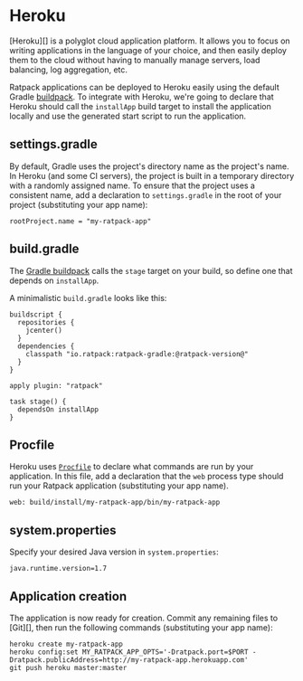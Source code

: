 # Heroku

[Heroku][] is a polyglot cloud application platform.
It allows you to focus on writing applications in the language of your choice, and then easily deploy them to the cloud without having to manually manage servers, load balancing, log aggregation, etc.

Ratpack applications can be deployed to Heroku easily using the default Gradle [buildpack](https://devcenter.heroku.com/articles/buildpacks).
To integrate with Heroku, we're going to declare that Heroku should call the `installApp` build target to install the application locally and use the generated start script to run the application.

## settings.gradle

By default, Gradle uses the project's directory name as the project's name.
In Heroku (and some CI servers), the project is built in a temporary directory with a randomly assigned name.
To ensure that the project uses a consistent name, add a declaration to `settings.gradle` in the root of your project (substituting your app name):

```language-groovy
rootProject.name = "my-ratpack-app"
```

## build.gradle

The [Gradle buildpack](https://github.com/heroku/heroku-buildpack-gradle) calls the `stage` target on your build, so define one that depends on `installApp`.

A minimalistic `build.gradle` looks like this:

```language-groovy gradle
buildscript {
  repositories {
    jcenter()
  }
  dependencies {
    classpath "io.ratpack:ratpack-gradle:@ratpack-version@"
  }
}

apply plugin: "ratpack"

task stage() {
  dependsOn installApp
}
```

## Procfile

Heroku uses [`Procfile`](https://devcenter.heroku.com/articles/procfile) to declare what commands are run by your application.
In this file, add a declaration that the `web` process type should run your Ratpack application (substituting your app name).

```language-bash
web: build/install/my-ratpack-app/bin/my-ratpack-app
```

## system.properties

Specify your desired Java version in `system.properties`:

```language-java
java.runtime.version=1.7
```

## Application creation

The application is now ready for creation.
Commit any remaining files to [Git][], then run the following commands (substituting your app name):

```language-bash
heroku create my-ratpack-app
heroku config:set MY_RATPACK_APP_OPTS='-Dratpack.port=$PORT -Dratpack.publicAddress=http://my-ratpack-app.herokuapp.com'
git push heroku master:master
```
